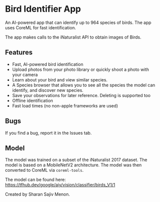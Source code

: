 #  Bird Identifier App

An AI-powered app that can identify up to 964 species of birds. The app uses CoreML for fast identification.

The app makes calls to the iNaturalist API to obtain images of Birds.

## Features

- Fast, AI-powered bird identification
- Upload photos from your photo library or quickly shoot a photo with your camera
- Learn about your bird and view similar species.
- A Species browser that allows you to see all the species the model can identify, and discover new species.
- Save your observations for later reference. Deleting is supported too
- Offline identification
- Fast load times (no non-apple frameworks are used)

## Bugs

If you find a bug, report it in the Issues tab.

## Model

The model was trained on a subset of the iNaturalist 2017 dataset. The model is based on a MobileNetV2 architecture. The model was then converted to CoreML via `coreml-tools`.

The model can be found here: https://tfhub.dev/google/aiy/vision/classifier/birds_V1/1

Created by Sharan Sajiv Menon.
